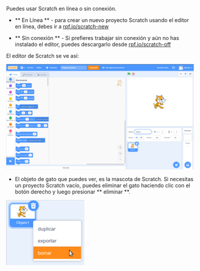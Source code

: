 Puedes usar Scratch en línea o sin conexión.

+ ** En Línea ** - para crear un nuevo proyecto Scratch usando el editor en línea, debes ir a <a href="http://rpf.io/scratch-new" target="_blank"> rpf.io/scratch-new </a>

+ ** Sin conexión ** - Si prefieres trabajar sin conexión y aún no has instalado el editor, puedes descargarlo desde <a href="http://rpf.io/scratch-off" target="_blank"> rpf.io/scratch-off </a>

El editor de Scratch se ve así:

![captura de pantalla](images/scratch-editor.png)

+ El objeto de gato que puedes ver, es la mascota de Scratch. Si necesitas un proyecto Scratch vacío, puedes eliminar el gato haciendo clic con el botón derecho y luego presionar ** eliminar **.

![captura de pantalla](images/delete.png)